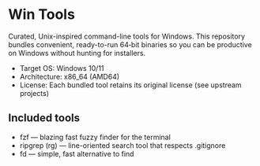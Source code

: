 # Win Tools

Curated, Unix-inspired command-line tools for Windows. This repository bundles convenient, ready-to-run 64‑bit binaries so you can
be productive on Windows without hunting for installers.

- Target OS: Windows 10/11
- Architecture: x86_64 (AMD64)
- License: Each bundled tool retains its original license (see upstream projects)

## Included tools

- fzf — blazing fast fuzzy finder for the terminal
- ripgrep (rg) — line-oriented search tool that respects .gitignore
- fd — simple, fast alternative to find
